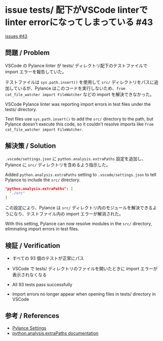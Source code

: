 # issue tests/ 配下がVSCode linterでlinter errorになってしまっている #43
[issues #43](https://github.com/cat2151/cat-file-watcher/issues/43)

## 問題 / Problem

VSCode の Pylance linter が tests/ ディレクトリ配下のテストファイルで import エラーを報告していた。

テストファイルは `sys.path.insert()` を使用して `src/` ディレクトリをパスに追加しているが、Pylance はこのコードを実行しないため、`from cat_file_watcher import FileWatcher` などの import を解決できなかった。

VSCode Pylance linter was reporting import errors in test files under the tests/ directory.

Test files use `sys.path.insert()` to add the `src/` directory to the path, but Pylance doesn't execute this code, so it couldn't resolve imports like `from cat_file_watcher import FileWatcher`.

## 解決策 / Solution

`.vscode/settings.json` に `python.analysis.extraPaths` 設定を追加し、Pylance に `src/` ディレクトリを含めるよう指示した。

Added `python.analysis.extraPaths` setting to `.vscode/settings.json` to tell Pylance to include the `src/` directory.

```json
"python.analysis.extraPaths": [
  "./src"
]
```

この設定により、Pylance は `src/` ディレクトリ内のモジュールを解決できるようになり、テストファイル内の import エラーが解消された。

With this setting, Pylance can now resolve modules in the `src/` directory, eliminating import errors in test files.

## 検証 / Verification

- すべての 93 個のテストが正常にパス
- VSCode で tests/ ディレクトリのファイルを開いたときに import エラーが表示されなくなる

- All 93 tests pass successfully
- Import errors no longer appear when opening files in tests/ directory in VSCode

## 参考 / References

- [Pylance Settings](https://github.com/microsoft/pylance-release/blob/main/TROUBLESHOOTING.md#unresolved-import-warnings)
- [python.analysis.extraPaths documentation](https://code.visualstudio.com/docs/python/settings-reference#_python-language-server-settings)
